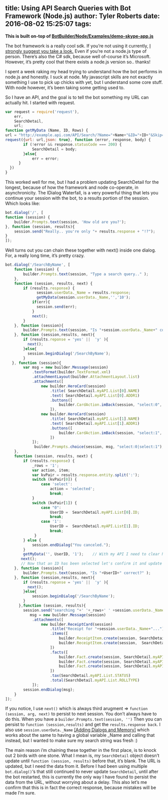 title: Using API Search Queries with Bot Framework (Node.js)
author: Tyler Roberts
date: 2016-08-02 15:25:07
tags:
---
**This is built on-top of [BotBuilder/Node/Examples/demo-skype-app.js](https://github.com/Microsoft/BotBuilder/blob/master/Node/examples/demo-skype/app.js)**

The bot framework is a really cool sdk. If you’re not using it currently, [I strongly suggest you take a look.](https://github.com/Microsoft/BotBuilder) Even if you’re not a node.js type of person. There’s also the C# sdk, because well of-course it’s Microsoft. However, it’s pretty cool that there exists a node.js version so.. thanks!

I spent a week raking my head trying to understand how the bot performs in node.js and honestly. I suck at node. My javascript skills are not exactly something I use to pick up chicks with yet, but I understand some core stuff. With node however, it’s been taking some getting used to.

So I have an API, and the goal is to tell the bot something my URL can actually hit. I started with request.

```javascript
var request = require('request'),
    err,
    SearchDetail,
    url;
function getMyData (Name, ID, Rows) {
url = "http://example.api.com/API/Search/?Name="+Name+"&ID="+ID+"&Skip=0&Rows="+Rows;
request({url: url,json: true}, function (error, response, body) {
        if (!error && response.statusCode === 200) {
            SearchDetail = body;
        }else{
            err = error;
      }
  })
}
```

This worked well for me, but I had a problem updating SearchDetail for the longest, because of how the framework and node co-operate, in asynchronicity. The IDialog Waterfall, is a very powerful thing that lets you continue your session with the bot, to a results portion of the session. Which looks like:

```javascript
bot.dialog('/', [
function (session) {
    builder.Prompts.text(session, 'How old are you?');
}, function (session, results){
    session.send("Really.. you're only "+ results.response + "!?");
}
]);
```
Well turns out you can chain these together with next() inside one dialog. For, a really long time, it’s pretty crazy.

```javascript
bot.dialog('/SearchByName', [
    function (session) {
        builder.Prompts.text(session, "Type a search query.." );
    },
    function (session, results, next) {
        if (results.response) {
              session.userData._Name = results.response;
              getMyData(session.userData._Name,'','10');           
            if(err){
              session.send(err);
            }
            next();
        }
    }, function (session){
        builder.Prompts.text(session, "Is "+session.userData._Name+" correct?" );
    }, function (session,results, next){
        if (results.reponse = 'yes' ||  'y' ){
          next();
        }else{
          session.beginDialog('/SearchByName');
        }
   }, function (session){
        var msg = new builder.Message(session)
            .textFormat(builder.TextFormat.xml)
            .attachmentLayout(builder.AttachmentLayout.list)
            .attachments([
                new builder.HeroCard(session)
                    .title( SearchDetail.myAPI.List[0].NAME)
                    .text( SearchDetail.myAPI.List[0].ADDR1)
                    .buttons([
                        builder.CardAction.imBack(session, "select:0",  SearchDetail.myAPI.List[0].ID)
                    ]),
                new builder.HeroCard(session)
                    .title( SearchDetail.myAPI.List[1].NAME)
                    .text( SearchDetail.myAPI.List[1].ADDR1)
                    .buttons([
                        builder.CardAction.imBack(session, "select:1",  SearchDetail.myAPI.List[1].ID)
                    ])
            ]);
             builder.Prompts.choice(session, msg, "select:0|select:1");    
    },
    function (session, results, next) {
        if (results.response) {
            _rows = '1';
            var action, item;
            var kvPair = results.response.entity.split(':');
            switch (kvPair[0]) {
                case 'select':
                    action = 'selected';
                    break;
            }
            switch (kvPair[1]) {
                case "0":
                    UserID =  SearchDetail.myAPI.List[0].ID;
                    break;
                case '1':
                    UserID =  SearchDetail.myAPI.List[1].ID;
                    break;
             }
        } else {
            session.endDialog("You canceled.");
        }
        getMyData('', UserID, '1');    // With my API I need to clear Name and Update rows to 1 instead of 10
       next();
       // Now that an ID has been selected let's confirm it and update the SearchDetail object
    }, function (session){
        builder.Prompts.text(session, "Is "+UserID+" correct?" );
    }, function (session,results, next){
        if (results.reponse = 'yes' ||  'y' ){
          next();
        }else{
            session.beginDialog('/SearchByName');
        }
      },function (session, results){
        session.send("searching "+' '+_rows+' ' +session.userData._Name + "... ");
           msg = new builder.Message(session)
            .attachments([
                new builder.ReceiptCard(session)
                    .title("Receipt for "+session.userData._Name+"...")
                    .items([
                        builder.ReceiptItem.create(session, SearchDetail.myAPI.List.ADDR1, "Address 1"),
                        builder.ReceiptItem.create(session,  SearchDetail.myAPI.List.ADDR2, "Address 2")
                    ])
                    .facts([
                        builder.Fact.create(session, SearchDetail.myAPI.List.ID, "ID"),
                        builder.Fact.create(session, SearchDetail.myAPI.List.DOB, "Date of Birth"),
                        builder.Fact.create(session, SearchDetail.myAPI.List.NAME, "Name")
                    ])
                    .tax(SearchDetail.myAPI.List.STATUS)
                    .total(SearchDetail.myAPI.List.ROLLTYPE)
            ]);
        session.endDialog(msg);
    }
]);
```

If you notice, I use `next()` which is always third arugment => `function (session, arg, next)` to persist to next session. You don’t always have to do this. When you have a `builder.Prompts.text(session, '')` Then you can persist to `function (session,results)` and get the `results.response back`.
I also use `session.userData._Name` [[Adding Dialogs and Memory]](https://docs.botframework.com/en-us/node/builder/guides/core-concepts/#adding-dialogs-and-memory) which works about the same to having a global variable _Name and calling that instead, but I wanted to make sure my search string was fresh :)

The main reason i’m chaining these together in the first place, is to knock out 2 birds with one stone. What I mean is, my `SearchDetail` object doesn’t update until `function (session, results)` before that, it’s blank. The URL is updated, but I need the data from it. Before I had been using multiple `bot.dialog()`‘s that still continued to never update `SearchDetail`, until after the bot restarted, this is currently the only way I have found to persist the data from the URL, without worrying about a delay. This also let’s me confirm that this is in fact the correct response, because mistakes will be made I’m sure.